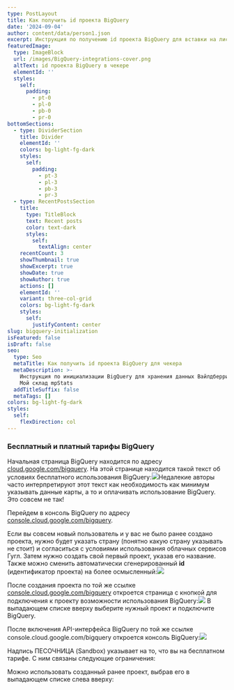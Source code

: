 ```yaml
---
type: PostLayout
title: Как получить id проекта BigQuery
date: '2024-09-04'
author: content/data/person1.json
excerpt: Инструкция по получению id проекта BigQuery для вставки на лист Ключи API →
featuredImage:
  type: ImageBlock
  url: /images/BigQuery-integrations-cover.png
  altText: id проекта BigQuery в чекере
  elementId: ''
  styles:
    self:
      padding:
        - pt-0
        - pl-0
        - pb-0
        - pr-0
bottomSections:
  - type: DividerSection
    title: Divider
    elementId: ''
    colors: bg-light-fg-dark
    styles:
      self:
        padding:
          - pt-3
          - pl-3
          - pb-3
          - pr-3
  - type: RecentPostsSection
    title:
      type: TitleBlock
      text: Recent posts
      color: text-dark
      styles:
        self:
          textAlign: center
    recentCount: 3
    showThumbnail: true
    showExcerpt: true
    showDate: true
    showAuthor: true
    actions: []
    elementId: ''
    variant: three-col-grid
    colors: bg-light-fg-dark
    styles:
      self:
        justifyContent: center
slug: bigquery-initialization
isFeatured: false
isDraft: false
seo:
  type: Seo
  metaTitle: Как получить id проекта BigQuery для чекера
  metaDescription: >-
    Инструкция по инициализации BigQuery для хранения данных Вайлдберриз Озон
    Мой склад mpStats
  addTitleSuffix: false
  metaTags: []
colors: bg-light-fg-dark
styles:
  self:
    flexDirection: col
---
```

### Бесплатный и платный тарифы BigQuery

Начальная страница BigQuery находится по адресу [cloud.google.com/bigquery](https://cloud.google.com/bigquery/). На этой странице находится такой текст об условиях бесплатного использования BigQuery:![](/images/BQ-free-start-300-1.PNG)Недалекие авторы часто интерпретируют этот текст как необходимость как минимум указывать данные карты, а то и оплачивать использование BigQuery. Это совсем не так!

Перейдем в консоль BigQuery по адресу [console.cloud.google.com/bigquery](https://console.cloud.google.com/bigquery).

Если вы совсем новый пользователь и у вас не было ранее создано проекта, нужно будет указать страну (понятно какую страну указывать не стоит) и согласиться с условиями использования облачных сервисов Гугл. Затем нужно создать свой первый проект, указав его название. Также можно сменить автоматически сгенерированный **id** (идентификатор проекта) на более осмысленный:![](/images/create-bq-project.PNG)

После создания проекта по той же ссылке [console.cloud.google.com/bigquery](https://console.cloud.google.com/bigquery) откроется страница с кнопкой для подключения к проекту возможности использования BigQuery:![](/images/bq-enable-api.PNG)
В выпадающем списке вверху выберите нужный проект и подключите BigQuery.

После включения API-интерфейса BigQuery по той же ссылке console.cloud.google.com/bigquery откроется консоль BigQuery:![](/images/sandbox-bq.PNG)

Надпись ПЕСОЧНИЦА (Sandbox) указывает на то, что вы на бесплатном тарифе. С ним связаны следующие ограничения:

Можно использовать созданный ранее проект, выбрав его в выпадающем списке слева вверху:
